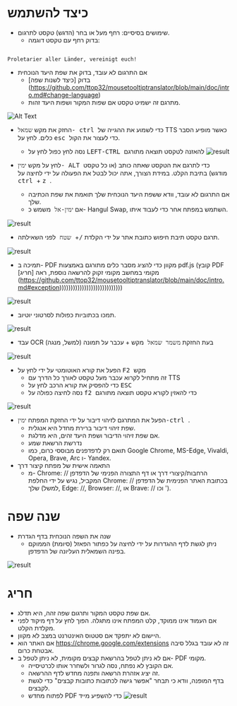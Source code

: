 # כיצד להשתמש

- שימושים בסיסיים: רחף מעל או בחר (הדגש) טקסט לתרגום.
  - בדוק רחף עם טקסט דוגמה:
```console

Proletarier aller Länder, vereinigt euch!

```

  - אם התרגום לא עובד, בדוק את שפת היעד הנוכחית
    - בדוק [כיצד לשנות שפה] (https://github.com/ttop32/mousetooltiptranslator/blob/main/doc/intro.md#change-language)
    - מתרגם זה ישמיט טקסט אם שפות המקור ושפות היעד זהות.

![Alt Text](/doc/reagre.gif)


- החזק את מקש <KBD> שמאל- ctrl </kbd> כדי לשמוע את ההגייה של TTS כאשר מופיע הסבר כלים. לחץ על <kbd> esc </kbd> כדי לעצור את הקול.
  - נסה לחץ כפול לחץ על <KBD> LEFT-CTRL </KBD> להאזנה לטקסט תוצאה מתורגם
![result](/doc/20.gif)


- לחץ על מקש <KBD> ימין- ALT </KBD> כדי לתרגם את הטקסט שאתה כותב (או כל טקסט מודגש) בתיבת הקלט. במידת הצורך, אתה יכול לבטל את הפעולה על ידי לחיצה על <kbd> ctrl </kbd> + <kbd> z </kbd>.
  - אם התרגום לא עובד, וודא ששפת היעד הנוכחית שלך תואמת את שפת הכתיבה שלך.
  - אם <kbd> ימין-אל </kbd> משמש כ- Hangul Swap,
השתמש במפתח אחר כדי לעבוד איתו.

![result](/doc/11.gif)


- תרגם טקסט תיבת חיפוש כתובת אתר על ידי הקלדת <kbd>/</kbd>+<kbd> שטח </kbd> לפני השאילתה.

![result](/doc/21.gif)


- תמיכה ב- PDF מקוון כדי להציג מסבר כלים מתורגם באמצעות pdf.js (קובץ PDF מקומי במחשב מקומי זקוק להרשאה נוספת, ראה [חריג] (https://github.com/ttop32/mousetooltiptranslator/blob/main/doc/intro.md#exception))))))))))))))))))))))))))))

![result](/doc/12.gif)


- תמכו בכתוביות כפולות לסרטוני יוטיוב.

![result](/doc/16.gif)


- עבד OCR בעת החזקת <KBD> משמר שמאל </kBD> מקש + עכבר על תמונה (למשל, מנגה)

![result](/doc/15.gif)


- הפעל את קורא האוטומטי על ידי לחץ על <KBD> F2 </KBD> מקש
  - זה מתחיל לקרוא עכבר מעל טקסט לאורך כל הדרך עם TTS
  - כדי להפסיק את קורא הרכב לחץ על <KBD> ESC </KBD>
  - נסה לחיצה כפולה על <KBD> f2 </kbd> כדי להאזין לקורא טקסט תוצאה מתורגם

![result](/doc/30.gif)


- הפעל את המתרגם לזיהוי דיבור על ידי החזקת המפתח <KBD> ימין-ctrl </kbd>.
  - שפת זיהוי דיבור ברירת מחדל היא אנגלית.
  - אם שפת זיהוי הדיבור ושפת היעד זהים, היא מדלגת.
  - נדרשת הרשאת שמע
  - תואם רק לדפדפנים מבוססי כרום, כמו Google Chrome, MS-Edge, Vivaldi, Opera, Brave, Arc ו- Yandex.
- התאמה אישית של מפתח קיצור דרך
  - מ- Chrome: // הרחבות/קיצורי דרך או דף התצורה הפנימי של הדפדפן המקביל, נגיש על ידי החלפת Chrome: // בכתובת האתר הפנימית של הדפדפן שלך (למשל, Edge: //, Browser: //, או Brave: // וכו ').
# שנה שפה
- שנה את השפה הנוכחית בדף הגדרת
  - ניתן לגשת לדף ההגדרות על ידי לחיצה על כפתור הפאזל (סיומת) הממוקם בפינה השמאלית העליונה של הדפדפן.

![result](/doc/14.gif)



# חריג

- אם שפת טקסט המקור ותרגום שפה זהה, היא תדלג.
- אם העמוד אינו ממוקד, קלט המפתח אינו מתגלה.
הפוך לחץ על דף מיקוד לפני מקלדת הקלט.
- היישום לא יתפקד אם סטטוס האינטרנט במצב לא מקוון.
- אם האתר הוא <https://chrome.google.com/extensions> זה לא עובד בגלל סיבה אבטחת כרום.
- אם לא ניתן לטפל בהרשאת קבצים מקומית, לא ניתן לטפל ב- PDF מקומי.
  - אם הקובץ לא נפתח, נסה לגרור ולשחרר אותו לכרטיסייה.
  - זה יציג אזהרת הרשאה ותפנה מחדש לדף ההרשאה.
  - בדף המופנה, וודא כי תבחר "אפשר גישה לכתובות כתובות קבצים" כדי לגשת לקבצים.
  - לפתוח מחדש PDF כדי להשפיע מייד
![result](/doc/10.gif)
